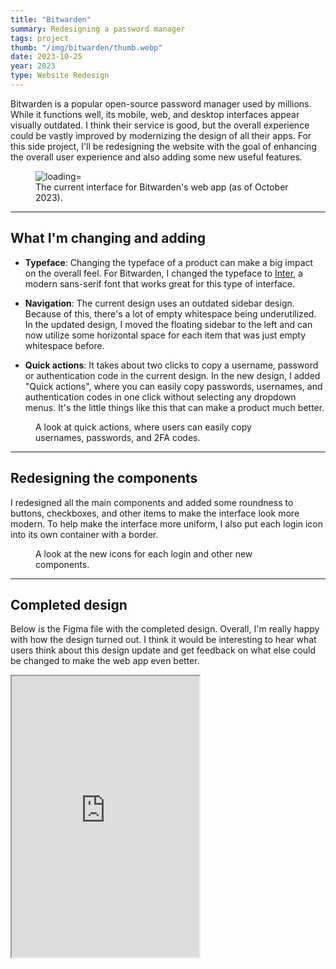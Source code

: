 ```yaml
---
title: "Bitwarden"
summary: Redesigning a password manager
tags: project
thumb: "/img/bitwarden/thumb.webp"
date: 2023-10-25
year: 2023
type: Website Redesign
---
```


Bitwarden is a popular open-source password manager used by millions. While it functions well, its mobile, web, and desktop interfaces appear visually outdated. I think their service is good, but the overall experience could be vastly improved by modernizing the design of all their apps. For this side project, I'll be redesigning the website with the goal of enhancing the overall user experience and also adding some new useful features.

<figure>
    <picture>
        <img src="/img/bitwarden/current.webp" alt=" loading="lazy">
    </picture>
    <figcaption>The current interface for Bitwarden's web app (as of October 2023).</figcaption>
</figure>

---

## What I'm changing and adding

- **Typeface**: Changing the typeface of a product can make a big impact on the overall feel. For Bitwarden, I changed the typeface to [Inter](https://rsms.me/inter/), a modern sans-serif font that works great for this type of interface.

- **Navigation**: The current design uses an outdated sidebar design. Because of this, there's a lot of empty whitespace being underutilized. In the updated design, I moved the floating sidebar to the left and can now utilize some horizontal space for each item that was just empty whitespace before.

- **Quick actions**: It takes about two clicks to copy a username, password or authentication code in the current design. In the new design, I added "Quick actions", where you can easily copy passwords, usernames, and authentication codes in one click without selecting any dropdown menus. It's the little things like this that can make a product much better.

<figure class="border-figure">
    <picture>
        <img src="/img/bitwarden/actions.webp" alt="" loading="lazy">
    </picture>
    <figcaption>A look at quick actions, where users can easily copy usernames, passwords, and 2FA codes.</figcaption>
</figure>

---

## Redesigning the components

I redesigned all the main components and added some roundness to buttons, checkboxes, and other items to make the interface look more modern. To help make the interface more uniform, I also put each login icon into its own container with a border.

<figure class="border-figure">
    <picture>
        <img src="/img/bitwarden/icons.webp" alt="" loading="lazy">
    </picture>
    <figcaption>A look at the new icons for each login and other new components.</figcaption>
</figure>

---

## Completed design

Below is the Figma file with the completed design. Overall, I'm really happy with how the design turned out. I think it would be interesting to hear what users think about this design update and get feedback on what else could be changed to make the web app even better.

<iframe title="Figma file for Bitwarden" height="450" src="https://www.figma.com/embed?embed_host=share&amp;url=https%3A%2F%2Fwww.figma.com%2Fdesign%2FP9YW1xPGG91sp38byjGhRw%2FBitwarden%3Fnode-id%3D1205-60%26t%3DKVsofjfPUEvKclc5-1" allowfullscreen=""></iframe>